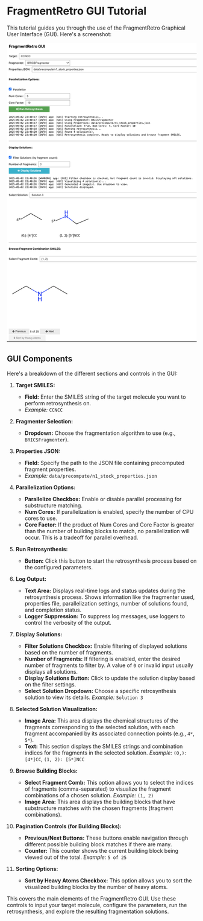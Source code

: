 # FragmentRetro GUI Tutorial

This tutorial guides you through the use of the FragmentRetro Graphical User Interface (GUI). Here's a screenshot:

![FragmentRetro GUI](../assets/GUI_example.png)

## GUI Components

Here's a breakdown of the different sections and controls in the GUI:

1. **Target SMILES:**
    * **Field:** Enter the SMILES string of the target molecule you want to perform retrosynthesis on.
    * *Example:* `CCNCC`

2. **Fragmenter Selection:**
    * **Dropdown:** Choose the fragmentation algorithm to use (e.g., `BRICSFragmenter`).

3. **Properties JSON:**
    * **Field:** Specify the path to the JSON file containing precomputed fragment properties.
    * *Example:* `data/precompute/n1_stock_properties.json`

4. **Parallelization Options:**
    * **Parallelize Checkbox:** Enable or disable parallel processing for substructure matching.
    * **Num Cores:** If parallelization is enabled, specify the number of CPU cores to use.
    * **Core Factor:** If the product of Num Cores and Core Factor is greater than the number of building blocks to match, no parallelization will occur. This is a tradeoff for parallel overhead.

5. **Run Retrosynthesis:**
    * **Button:** Click this button to start the retrosynthesis process based on the configured parameters.

6. **Log Output:**
    * **Text Area:** Displays real-time logs and status updates during the retrosynthesis process. Shows information like the fragmenter used, properties file, parallelization settings, number of solutions found, and completion status.
    * **Logger Suppression:** To suppress log messages, use loggers to control the verbosity of the output.

7. **Display Solutions:**
    * **Filter Solutions Checkbox:** Enable filtering of displayed solutions based on the number of fragments.
    * **Number of Fragments:** If filtering is enabled, enter the desired number of fragments to filter by. A value of `0` or invalid input usually displays all solutions.
    * **Display Solutions Button:** Click to update the solution display based on the filter settings.
    * **Select Solution Dropdown:** Choose a specific retrosynthesis solution to view its details. *Example:* `Solution 3`

8. **Selected Solution Visualization:**
    * **Image Area:** This area displays the chemical structures of the fragments corresponding to the selected solution, with each fragment accompanied by its associated connection points (e.g., `4*`, `5*`).
    * **Text:** This section displays the SMILES strings and combination indices for the fragments in the selected solution. *Example:* `(0,): [4*]CC`, `(1, 2): [5*]NCC`

9. **Browse Building Blocks:**
    * **Select Fragment Comb:** This option allows you to select the indices of fragments (comma-separated) to visualize the fragment combinations of a chosen solution. *Example:* `(1, 2)`
    * **Image Area:** This area displays the building blocks that have substructure matches with the chosen fragments (fragment combinations).

10. **Pagination Controls (for Building Blocks):**
    * **Previous/Next Buttons:** These buttons enable navigation through different possible building block matches if there are many.
    * **Counter:** This counter shows the current building block being viewed out of the total. *Example:* `5 of 25`

11. **Sorting Options:**
    * **Sort by Heavy Atoms Checkbox:** This option allows you to sort the visualized building blocks by the number of heavy atoms.

This covers the main elements of the FragmentRetro GUI. Use these controls to input your target molecule, configure the parameters, run the retrosynthesis, and explore the resulting fragmentation solutions.
